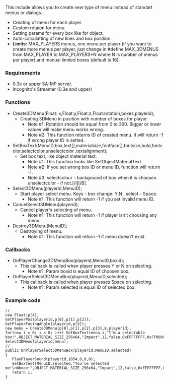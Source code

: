 This include allows you to create new type of menu instead of standart menus or dialogs.
* Creating of menu for each player.
* Custom rotaion for menu.
* Setting params for every box like for object.
* Auto-calculatting of new lines and box position.
* **Limits:** MAX_PLAYERS menus, one menu per player (if you want to create more menus per player, 
just change in #define MAX_3DMENUS from MAX_PLAYER to MAX_PLAYERS*N where N is number of menus 
per player) and manual limited boxes (default is 16).

### Requirements
* 0.3e or upper SA-MP server.
* Incognito's Streamer (0.3e and upper)

### Functions
* Create3DMenu(Float: x,Float:y,Float:z,Float:rotation,boxes,playerid);
  * Creating 3DMenu in position with number of boxes for player.
    * Note #1: Rotation should be equal from 0 to 360. Bigger or lower values will make menu works wrong.
    * Note #2: This function returns ID of created menu. It will return -1 if wrong player ID is setted.
* SetBoxText(MenuID,box,text[],materialsize,fontface[],fontsize,bold,fontcolor,selectcolor,unselectcolor ,textalignment);
  * Set box text, like object material text.
    * Note #1: This function looks like SetObjectMaterialText.
    * Note #2: If you set wrong box ID or menu ID, function will return -1.
    * Note #3: selectcolour - background of box when it is choosen. unselectcolor - if not.[/I][/B].
* Select3DMenu(playerid,MenuID);
  * Start player select menu. Keys - box change: Y,N ; select - Space.
    * Note #1: This function will return -1 if you set invalid menu ID.
* CancelSelect3DMenu(playerid);
  * Cancel player's selecting of menu.
    * Note #1: This function will return -1 if player isn't choosing any menu.
* Destroy3DMenu(MenuID);
  * Destroying of menu.
    * Note #1: This function will return -1 if menu doesn't exist.

### Callbacks
* OnPlayerChange3DMenuBox(playerid,MenuID,boxid);
  * This callback is called when player presses Y or N on selecting.
    * Note #1: Param boxid is equal ID of choosen box.
* OnPlayerSelect3DMenuBox(playerid,MenuID,selected);
  * This callback is called when player presses Space on selecting.
    * Note #1: Param selected is equal ID of selected box.

### Example code
```Pawn
//
new Float:p[4];
GetPlayerPos(playerid,p[0],p[1],p[2]);
GetPlayerFacingAngle(playerid,p[3]);
new menu = Create3DMenu(p[0],p[1],p[2],p[3],8,playerid);
for(new i = 0; i < 8; i++) SetBoxText(menu,i,"I'm a selectable box!",OBJECT_MATERIAL_SIZE_256x64,"Impact",12,false,0xFFFFFFFF,0xFF0000FF,0xFFFF0000,OBJECT_MATERIAL_TEXT_ALIGN_CENTER);
Select3DMenu(playerid,menu);
//
public OnPlayerSelect3DMenuBox(playerid,MenuID,selected)
{
   PlayPlayerSound(playerid,1054,0,0,0);
   SetBoxText(MenuID,selected,"You've selected me!\nWheee!",OBJECT_MATERIAL_SIZE_256x64,"Impact",12,false,0xFFFFFFFF,0xFF0000FF,0xFFFF0000,OBJECT_MATERIAL_TEXT_ALIGN_CENTER);
   return 1;
}
```
